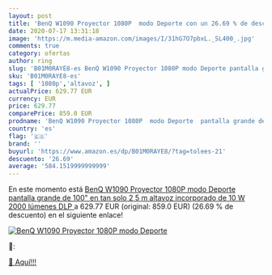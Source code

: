 ```yaml
---
layout: post
title: 'BenQ W1090 Proyector 1080P  modo Deporte con un 26.69 % de descuento'
date: 2020-07-17 13:31:18
image: 'https://m.media-amazon.com/images/I/31hG7O7pbxL._SL400_.jpg'
comments: true
category: ofertas
author: ring
slug: 'B01M0RAYE8-es BenQ W1090 Proyector 1080P modo Deporte pantalla grande de...'
sku: 'B01M0RAYE8-es'
tags: [ '1080p','altavoz', ]
actualPrice: 629.77 EUR
currency: EUR
price: 629.77
comparePrice: 859.0 EUR
prodname: 'BenQ W1090 Proyector 1080P  modo Deporte  pantalla grande de 100" en tan solo 2 5 m  altavoz incorporado de 10 W  2000 lúmenes  DLP '
country: 'es'
flag: '🇪🇸'
brand: ''
buyurl: 'https://www.amazon.es/dp/B01M0RAYE8/?tag=tolees-21'
descuento: '26.69'
average: '584.1519999999999'
---
```


En este momento está [BenQ W1090 Proyector 1080P  modo Deporte  pantalla grande de 100" en tan solo 2 5 m  altavoz incorporado de 10 W  2000 lúmenes  DLP ](https://www.amazon.es/dp/B01M0RAYE8/?tag=tolees-21) a 629.77 EUR (original: 859.0 EUR) (26.69 %  de descuento) en el siguiente enlace!

[![BenQ W1090 Proyector 1080P  modo Deporte](https://m.media-amazon.com/images/I/31hG7O7pbxL._SL400_.jpg)](https://www.amazon.es/dp/B01M0RAYE8/?tag=tolees-21)

🔎:


[🛒 Aquí!!!](https://www.amazon.es/dp/B01M0RAYE8/?tag=tolees-21)
